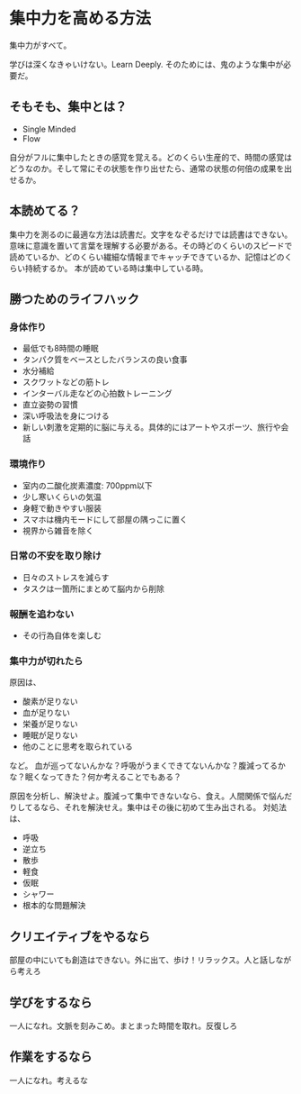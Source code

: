 # 集中力を高める方法
集中力がすべて。

学びは深くなきゃいけない。Learn Deeply. そのためには、鬼のような集中が必要だ。

## そもそも、集中とは？
- Single Minded
- Flow

自分がフルに集中したときの感覚を覚える。どのくらい生産的で、時間の感覚はどうなのか。そして常にその状態を作り出せたら、通常の状態の何倍の成果を出せるか。

## 本読めてる？
集中力を測るのに最適な方法は読書だ。文字をなぞるだけでは読書はできない。意味に意識を置いて言葉を理解する必要がある。その時どのくらいのスピードで読めているか、どのくらい繊細な情報までキャッチできているか、記憶はどのくらい持続するか。
本が読めている時は集中している時。

## 勝つためのライフハック

### 身体作り
- 最低でも8時間の睡眠
- タンパク質をベースとしたバランスの良い食事
- 水分補給
- スクワットなどの筋トレ
- インターバル走などの心拍数トレーニング
- 直立姿勢の習慣
- 深い呼吸法を身につける
- 新しい刺激を定期的に脳に与える。具体的にはアートやスポーツ、旅行や会話

### 環境作り
- 室内の二酸化炭素濃度: 700ppm以下
- 少し寒いくらいの気温
- 身軽で動きやすい服装
- スマホは機内モードにして部屋の隅っこに置く
- 視界から雑音を除く

### 日常の不安を取り除け
- 日々のストレスを減らす
- タスクは一箇所にまとめて脳内から削除

### 報酬を追わない
- その行為自体を楽しむ

### 集中力が切れたら
原因は、
- 酸素が足りない
- 血が足りない
- 栄養が足りない
- 睡眠が足りない
- 他のことに思考を取られている

など。
血が巡ってないんかな？呼吸がうまくできてないんかな？腹減ってるかな？眠くなってきた？何か考えることでもある？

原因を分析し、解決せよ。腹減って集中できないなら、食え。人間関係で悩んだりしてるなら、それを解決せえ。集中はその後に初めて生み出される。
対処法は、
- 呼吸
- 逆立ち
- 散歩
- 軽食
- 仮眠
- シャワー
- 根本的な問題解決

## クリエイティブをやるなら
部屋の中にいても創造はできない。外に出て、歩け！リラックス。人と話しながら考えろ

## 学びをするなら
一人になれ。文脈を刻みこめ。まとまった時間を取れ。反復しろ

## 作業をするなら
一人になれ。考えるな
  
